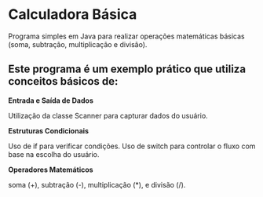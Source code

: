 # Calculadora Básica

Programa simples em Java para realizar operações matemáticas básicas (soma, subtração, multiplicação e divisão).

## Este programa é um exemplo prático que utiliza conceitos básicos de:

**Entrada e Saída de Dados**

Utilização da classe Scanner para capturar dados do usuário.

**Estruturas Condicionais**

Uso de if para verificar condições.
Uso de switch para controlar o fluxo com base na escolha do usuário.

**Operadores Matemáticos**

soma (+), subtração (-), multiplicação (*), e divisão (/).


